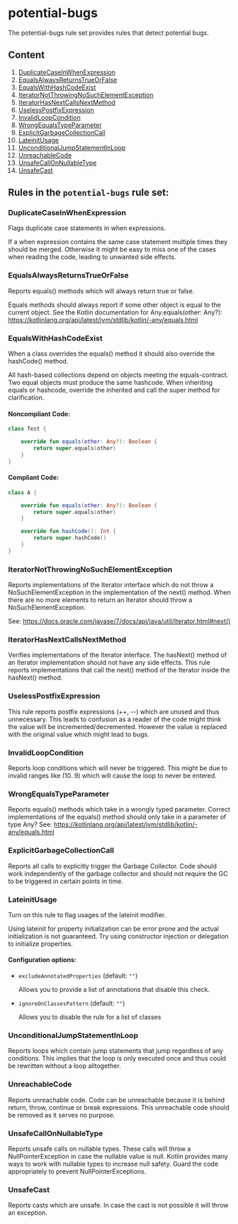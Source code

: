 # potential-bugs

The potential-bugs rule set provides rules that detect potential bugs.

## Content

1. [DuplicateCaseInWhenExpression](#DuplicateCaseInWhenExpression)
2. [EqualsAlwaysReturnsTrueOrFalse](#EqualsAlwaysReturnsTrueOrFalse)
3. [EqualsWithHashCodeExist](#EqualsWithHashCodeExist)
4. [IteratorNotThrowingNoSuchElementException](#IteratorNotThrowingNoSuchElementException)
5. [IteratorHasNextCallsNextMethod](#IteratorHasNextCallsNextMethod)
6. [UselessPostfixExpression](#UselessPostfixExpression)
7. [InvalidLoopCondition](#InvalidLoopCondition)
8. [WrongEqualsTypeParameter](#WrongEqualsTypeParameter)
9. [ExplicitGarbageCollectionCall](#ExplicitGarbageCollectionCall)
10. [LateinitUsage](#LateinitUsage)
11. [UnconditionalJumpStatementInLoop](#UnconditionalJumpStatementInLoop)
12. [UnreachableCode](#UnreachableCode)
13. [UnsafeCallOnNullableType](#UnsafeCallOnNullableType)
14. [UnsafeCast](#UnsafeCast)
## Rules in the `potential-bugs` rule set:

### DuplicateCaseInWhenExpression

Flags duplicate case statements in when expressions.

If a when expression contains the same case statement multiple times they should be merged. Otherwise it might be
easy to miss one of the cases when reading the code, leading to unwanted side effects.

### EqualsAlwaysReturnsTrueOrFalse

Reports equals() methods which will always return true or false.

Equals methods should always report if some other object is equal to the current object.
See the Kotlin documentation for Any.equals(other: Any?):
https://kotlinlang.org/api/latest/jvm/stdlib/kotlin/-any/equals.html

### EqualsWithHashCodeExist

When a class overrides the equals() method it should also override the hashCode() method.

All hash-based collections depend on objects meeting the equals-contract. Two equal objects must produce the
same hashcode. When inheriting equals or hashcode, override the inherited and call the super method for
clarification.

#### Noncompliant Code:

```kotlin
class Test {

    override fun equals(other: Any?): Boolean {
        return super.equals(other)
    }
}
```

#### Compliant Code:

```kotlin
class A {

    override fun equals(other: Any?): Boolean {
        return super.equals(other)
    }

    override fun hashCode(): Int {
        return super.hashCode()
    }
}
```

### IteratorNotThrowingNoSuchElementException

Reports implementations of the Iterator interface which do not throw a NoSuchElementException in the
implementation of the next() method. When there are no more elements to return an Iterator should throw a
NoSuchElementException.

See: https://docs.oracle.com/javase/7/docs/api/java/util/Iterator.html#next()

### IteratorHasNextCallsNextMethod

Verifies implementations of the Iterator interface.
The hasNext() method of an Iterator implementation should not have any side effects.
This rule reports implementations that call the next() method of the Iterator inside the hasNext() method.

### UselessPostfixExpression

This rule reports postfix expressions (++, --) which are unused and thus unnecessary.
This leads to confusion as a reader of the code might think the value will be incremented/decremented.
However the value is replaced with the original value which might lead to bugs.

### InvalidLoopCondition

Reports loop conditions which will never be triggered.
This might be due to invalid ranges like (10..9) which will cause the loop to never be entered.

### WrongEqualsTypeParameter

Reports equals() methods which take in a wrongly typed parameter.
Correct implementations of the equals() method should only take in a parameter of type Any?
See: https://kotlinlang.org/api/latest/jvm/stdlib/kotlin/-any/equals.html

### ExplicitGarbageCollectionCall

Reports all calls to explicitly trigger the Garbage Collector.
Code should work independently of the garbage collector and should not require the GC to be triggered in certain
points in time.

### LateinitUsage

Turn on this rule to flag usages of the lateinit modifier.

Using lateinit for property initialization can be error prone and the actual initialization is not
guaranteed. Try using constructor injection or delegation to initialize properties.

#### Configuration options:

* `excludeAnnotatedProperties` (default: `""`)

   Allows you to provide a list of annotations that disable
this check.

* `ignoreOnClassesPattern` (default: `""`)

   Allows you to disable the rule for a list of classes

### UnconditionalJumpStatementInLoop

Reports loops which contain jump statements that jump regardless of any conditions.
This implies that the loop is only executed once and thus could be rewritten without a
loop alltogether.

### UnreachableCode

Reports unreachable code.
Code can be unreachable because it is behind return, throw, continue or break expressions.
This unreachable code should be removed as it serves no purpose.

### UnsafeCallOnNullableType

Reports unsafe calls on nullable types. These calls will throw a NullPointerException in case
the nullable value is null. Kotlin provides many ways to work with nullable types to increase
null safety. Guard the code appropriately to prevent NullPointerExceptions.

### UnsafeCast

Reports casts which are unsafe. In case the cast is not possible it will throw an exception.
